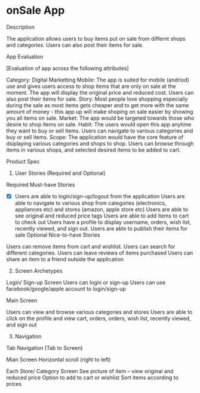 # onSale App

Description

The application allows users to buy items put on sale from differnt shops and categories. 
Users can also post their items for sale.

App Evaluation

[Evaluation of app across the following attributes]

Category: Digital Marketting 
Mobile: The app is suited for mobile (andriod) use and gives users access to shop items that are only on sale at the moment. The app will display the original price and reduced cost. Users can also post their items for sale.
Story: Most people love shopping especially during the sale as most items gets cheaper and to get more with the same amount of money - this app up will make shoping on sale easier by showing you all items on sale.
Market: The app would be targeted towards those who desire to shop items on sale.
Habit: The users would open this app anytime they want to buy or sell items. Users can navigate to various categories and buy or sell items.
Scope: The application would have the core feature of dsiplaying various categories and shops to shop. Users can browse through items in various shops, and selected desired items to be added to cart. 

Product Spec

1. User Stories (Required and Optional)

Required Must-have Stories

 * [x] Users are able to login/sign-up/logout from the application
 Users are able to navigate to various shop from categories (electronics, appliances etc) and stores (amazon, apple store etc)
 Users are able to see original and reduced price tags 
 Users are able to add items to cart to check out 
 Users have a profile to display username, orders, wish list, recently viewed, and sign out. 
 Users are able to publish their items for sale 
 Optional Nice-to-have Stories

 Users can remove items from cart and wishlist.
 Users can search for different categories.
 Users can leave reviews of items purchased
 Users can share an item to a friend outside the application
 
2. Screen Archetypes

Login/ Sign-up Screen
Users can login or sign-up
Users can use facebook/google/apple account to login/sign-up

Main Screen

Users can view and browse various categories and stores
Users are able to click on the profile and view cart, orders, orders, wish list, recently viewed, and sign out


3. Navigation

Tab Navigation (Tab to Screen)

Mian Screen
Horizontal scroll (right to left) 

Each Store/ Category Screen
See picture of item – view original and reduced price 
Option to add to cart or wishlist
Sort items according to prices

